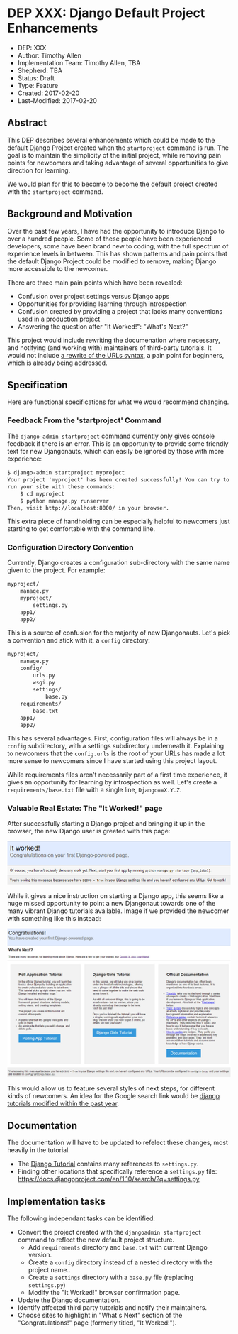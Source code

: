 # DEP XXX: Django Default Project Enhancements

* DEP: XXX
* Author: Timothy Allen
* Implementation Team: Timothy Allen, TBA
* Shepherd: TBA
* Status: Draft
* Type: Feature
* Created: 2017-02-20
* Last-Modified: 2017-02-20

## Abstract

This DEP describes several enhancements which could be made to the default Django Project created when the `startproject` command is run. The goal is to maintain the simplicity of the initial project, while removing pain points for newcomers and taking advantage of several opportunities to give direction for learning.

We would plan for this to become to become the default project created with the `startproject` command.

## Background and Motivation

Over the past few years, I have had the opportunity to introduce Django to over a hundred people. Some of these people have been experienced developers, some have been brand new to coding, with the full spectrum of experience levels in between. This has shown patterns and pain points that the default Django Project could be modified to remove, making Django more accessible to the newcomer.

There are three main pain points which have been revealed:

* Confusion over project settings versus Django apps
* Opportunities for providing learning through introspection
* Confusion created by providing a project that lacks many conventions used in a production project
* Answering the question after "It Worked!": "What's Next?"

This project would include rewriting the documenation where necessary, and notifying (and working with) maintainers of third-party tutorials. It would not include [a rewrite of the URLs syntax](https://gist.github.com/tomchristie/cb388f0f6a0dec931c611775f32c5f98), a pain point for beginners, which is already being addressed.

## Specification

Here are functional specifications for what we would recommend changing.

### Feedback From the 'startproject' Command

The `django-admin startproject` command currently only gives console feedback if there is an error. This is an opportunity to provide some friendly text for new Djangonauts, which can easily be ignored by those with  more experience:

    $ django-admin startproject myproject
    Your project 'myproject' has been created successfully! You can try to run your site with these commands:
        $ cd myproject
        $ python manage.py runserver
    Then, visit http://localhost:8000/ in your browser.

This extra piece of handholding can be especially helpful to newcomers just starting to get comfortable with the command line.

### Configuration Directory Convention

Currently, Django creates a configuration sub-directory with the same name given to the project. For example:

```
myproject/
    manage.py
    myproject/
        settings.py
    app1/
    app2/
```

This is a source of confusion for the majority of new Djangonauts. Let's pick a convention and stick with it, a `config` directory:

```
myproject/
    manage.py
    config/
        urls.py
        wsgi.py
        settings/
            base.py
    requirements/
        base.txt
    app1/
    app2/
```

This has several advantages. First, configuration files will always be in a `config` subdirectory, with a settings subdirectory underneath it. Explaining to newcomers that the `config.urls` is the root of your URLs has made a lot more sense to newcomers since I have started using this project layout.

While requirements files aren't necessarily part of a first time experience, it gives an opportunity for learning by introspection as well. Let's create a `requirements/base.txt` file with a single line, `Django==X.Y.Z`.

### Valuable Real Estate: The "It Worked!" page

After successfully starting a Django project and bringing it up in the browser, the new Django user is greeted with this page:

![Django's 'It Worked!' Page](img/itworked.jpg "Django's 'It Worked!' Page")

While it gives a nice instruction on starting a Django app, this seems like a huge missed opportunity to point a new Djangonaut towards one of the many vibrant Django tutorials available. Image if we provided the newcomer with something like this instead:

![Proposal 'Congratulations!' Page](img/congrats.jpg "Proposal 'Congratulations!' Page")

This would allow us to feature several styles of next steps, for different kinds of newcomers. An idea for the Google search link would be [django tutorials modified within the past year](https://www.google.com/search?q=django+tutorials&tbs=qdr:y).

## Documentation

The documentation will have to be updated to refelect these changes, most heavily in the tutorial.

* The [Django Tutorial](https://docs.djangoproject.com/en/1.11/intro/) contains many references to `settings.py`.
* Finding other locations that specifically reference a `settings.py` file: https://docs.djangoproject.com/en/1.10/search/?q=settings.py

## Implementation tasks

The following independant tasks can be identified:

* Convert the project created with the `djangoadmin startproject` command to reflect the new default project structure.
    * Add `requirements` directory and `base.txt` with current Django version.
    * Create a `config` directory instead of a nested directory with the project name..
    * Create a `settings` directory with a `base.py` file (replacing `settings.py`)
    * Modify the "It Worked!" browser confirmation page.
* Update the Django documentation.
* Identify affected third party tutorials and notify their maintainers.
* Choose sites to highlight in "What's Next" section of the "Congratulations!" page (formerly titled, "It Worked!").
